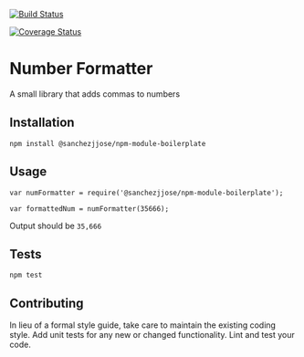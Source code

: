 [![Build Status](https://travis-ci.org/sanchezjjose/npm-module-boilerplate.svg)](https://travis-ci.org/sanchezjjose/npm-module-boilerplate)

[![Coverage Status](https://coveralls.io/repos/sanchezjjose/npm-module-boilerplate/badge.svg?branch=master&service=github)](https://coveralls.io/github/sanchezjjose/npm-module-boilerplate?branch=master)

Number Formatter
=========

A small library that adds commas to numbers

## Installation

  `npm install @sanchezjjose/npm-module-boilerplate`

## Usage

    var numFormatter = require('@sanchezjjose/npm-module-boilerplate');

    var formattedNum = numFormatter(35666);
  
  
  Output should be `35,666`


## Tests

  `npm test`

## Contributing

In lieu of a formal style guide, take care to maintain the existing coding style. Add unit tests for any new or changed functionality. Lint and test your code.